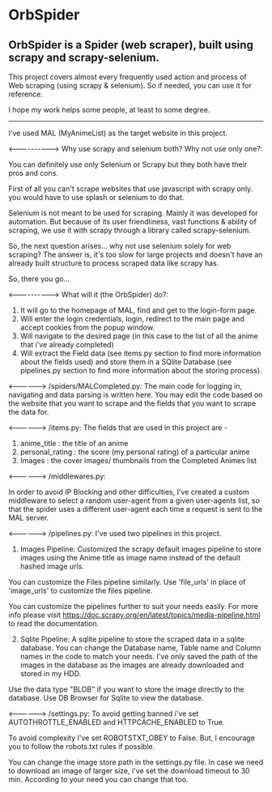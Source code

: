 # OrbSpider
OrbSpider is a Spider (web scraper), built using scrapy and scrapy-selenium.
--------------------------------------------------------------------------   
   This project covers almost every frequently used action and process of Web scraping (using scrapy & selenium).
   So if needed, you can use it for reference.

   I hope my work helps some people, at least to some degree.

  
--------------------------------------------------------------------------

I've used MAL (MyAnimeList) as the target website in this project.

<----------> Why use scrapy and selenium both? Why not use only one?:

You can definitely use only Selenium or Scrapy but they both have their pros and cons.

First of all you can't scrape websites that use javascript with scrapy only. you would have to use splash or selenium to do that.

Selenium is not meant to be used for scraping. Mainly it was developed for automation. But because of its user friendliness, vast functions & ability of scraping, we use it with scrapy through a library called scrapy-selenium.

So, the next question arises... why not use selenium solely for web scraping? The answer is, it's too slow for large projects and doesn't have an already built structure to process scraped data like scrapy has.

So, there you go...


<----------> What will it (the OrbSpider) do?:

01. It will go to the homepage of MAL, find and get to the login-form page.
02. Will enter the login credentials, login, redirect to the main page and accept cookies from the popup window.
03. Will navigate to the desired page (in this case to the list of all the anime that i've already completed)
04. Will extract the Field data (see items.py section to find more information about the fields used) and store them in a SQlite Database (see pipelines.py section to find more information about the storing process).


<------> /spiders/MALCompleted.py:
The main code for logging in, navigating and data parsing is written here. You may edit the code based on the website that you want to scrape and the fields that you want to scrape the data for.


<------> /items.py:
The fields that are used in this project are -

01. anime_title : the title of an anime
02. personal_rating : the score (my personal rating) of a particular anime
03. Images : the cover images/ thumbnails from the Completed Animes list


<------> /middlewares.py:

In order to avoid IP Blocking and other difficulties, I've created a custom middleware to select a random user-agent from a given user-agents list, so that the spider uses a different user-agent each time a request is sent to the MAL server.


<------> /pipelines.py:
I've used two pipelines in this project.

01. Images Pipeline: Customized the scrapy default images pipeline to store images using the Anime title as image name instead of the default hashed image urls.

You can customize the Files pipeline similarly. Use 'file_urls' in place of 'image_urls' to customize the files pipeline.

You can customize the pipelines further to suit your needs easily. For more info please visit https://doc.scrapy.org/en/latest/topics/media-pipeline.html to read the documentation.

02. Sqlite Pipeline: A sqlite pipeline to store the scraped data in a sqlite database.
You can change the Database name, Table name and Column names in the code to match your needs.
I've only saved the path of the images in the database as the images are already downloaded and stored in my HDD.

Use the data type "BLOB" if you want to store the image directly to the database.
Use DB Browser for Sqlite to view the database.


<------> /settings.py:
To avoid getting banned i've set AUTOTHROTTLE_ENABLED and HTTPCACHE_ENABLED to True.

To avoid complexity I've set ROBOTSTXT_OBEY to False. But, I encourage you to follow the robots.txt rules if possible.

You can change the image store path in the settings.py file. In case we need to download an image of larger size, i've set the download timeout to 30 min. According to your need you can change that too.

